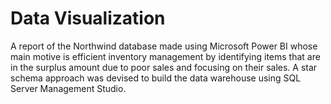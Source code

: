 # Data Visualization
A report of the Northwind database made using Microsoft Power BI whose main motive is efficient inventory management by identifying items that are in the surplus amount due to poor sales and focusing on their sales. A star schema approach was devised to build the data warehouse using SQL Server Management Studio.
